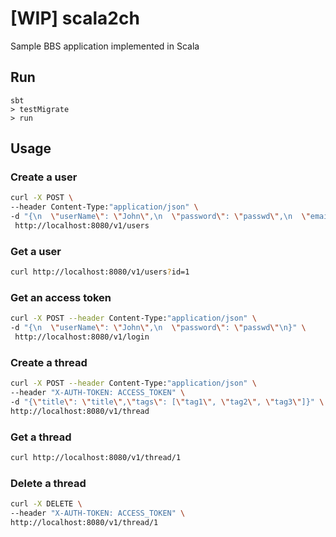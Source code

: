 # [WIP] scala2ch

Sample BBS application  implemented in Scala

## Run

```
sbt
> testMigrate
> run
```

## Usage

### Create a user

```sh
curl -X POST \
--header Content-Type:"application/json" \
-d "{\n  \"userName\": \"John\",\n  \"password\": \"passwd\",\n  \"email\": \"john@example.com\"\n}" \
 http://localhost:8080/v1/users
```

### Get a user

```sh
curl http://localhost:8080/v1/users?id=1
```

### Get an access token

```sh
curl -X POST --header Content-Type:"application/json" \
-d "{\n  \"userName\": \"John\",\n  \"password\": \"passwd\"\n}" \
 http://localhost:8080/v1/login
```

### Create a thread

```sh
curl -X POST --header Content-Type:"application/json" \
--header "X-AUTH-TOKEN: ACCESS_TOKEN" \
-d "{\"title\": \"title\",\"tags\": [\"tag1\", \"tag2\", \"tag3\"]}" \
http://localhost:8080/v1/thread
```

### Get a thread

```sh
curl http://localhost:8080/v1/thread/1
```

### Delete a thread

```sh
curl -X DELETE \
--header "X-AUTH-TOKEN: ACCESS_TOKEN" \
http://localhost:8080/v1/thread/1
```
